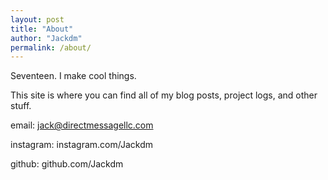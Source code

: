 ```yaml
---
layout: post
title: "About"
author: "Jackdm"
permalink: /about/
---
```


Seventeen. I make cool things.

This site is where you can find all of my blog posts, project logs, and other stuff.

email: jack@directmessagellc.com

instagram: instagram.com/Jackdm

github: github.com/Jackdm

